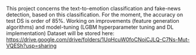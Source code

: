 This project concerns the text-to-emotion classification and fake-news detection, based on this classification.
For the moment, the accuracy on test DS is order of 85%. Working on improvements (feature generation algorithms) and model-tuning (LGBM hyperparameter tuning and DL implementation)
Dataset will be stored here:
https://drive.google.com/drive/folders/1UqHcuW0foCNoiCJLQ-C7Ns-Mut-VQESh?usp=sharing
